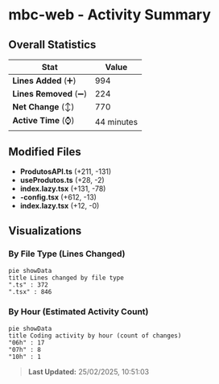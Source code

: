 # mbc-web - Activity Summary 

## Overall Statistics

| Stat                   | Value                                                             |
| ---------------------- | ----------------------------------------------------------------- |
| **Lines Added** (➕)   | 994                                          |
| **Lines Removed** (➖) | 224                                        |
| **Net Change** (↕)    | 770                |
| **Active Time** (⌚)   | 44 minutes |


## Modified Files
- **ProdutosAPI.ts** (+211, -131)
- **useProdutos.ts** (+28, -2)
- **index.lazy.tsx** (+131, -78)
- **-config.tsx** (+612, -13)
- **index.lazy.tsx** (+12, -0)

## Visualizations

### By File Type (Lines Changed)

```mermaid
pie showData
title Lines changed by file type
".ts" : 372
".tsx" : 846
```

### By Hour (Estimated Activity Count)

```mermaid
pie showData
title Coding activity by hour (count of changes)
"06h" : 17
"07h" : 8
"10h" : 1
```


> **Last Updated:** 25/02/2025, 10:51:03